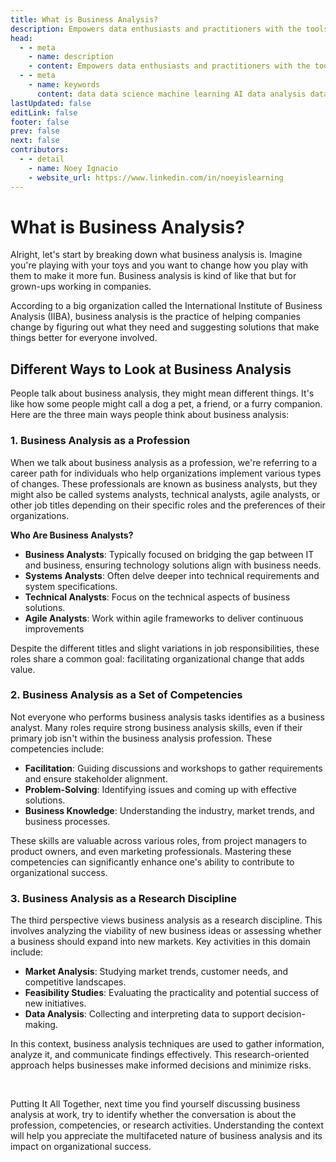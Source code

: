 ```yaml
---
title: What is Business Analysis?
description: Empowers data enthusiasts and practitioners with the tools and knowledge to unlock the potential of data.
head:
  - - meta
    - name: description
    - content: Empowers data enthusiasts and practitioners with the tools and knowledge to unlock the potential of data.
  - - meta
    - name: keywords
      content: data data science machine learning AI data analysis data-driven data enthusiasts data practitioners
lastUpdated: false
editLink: false
footer: false
prev: false
next: false
contributors:
  - - detail
    - name: Noey Ignacio
    - website_url: https://www.linkedin.com/in/noeyislearning
---
```


# What is Business Analysis?

Alright, let's start by breaking down what business analysis is. Imagine you're playing with your toys and you want to change how you play with them to make it more fun. Business analysis is kind of like that but for grown-ups working in companies.

According to a big organization called the International Institute of Business Analysis (IIBA), business analysis is the practice of helping companies change by figuring out what they need and suggesting solutions that make things better for everyone involved.

## Different Ways to Look at Business Analysis

People talk about business analysis, they might mean different things. It's like how some people might call a dog a pet, a friend, or a furry companion. Here are the three main ways people think about business analysis:

### 1. Business Analysis as a Profession

When we talk about business analysis as a profession, we're referring to a career path for individuals who help organizations implement various types of changes. These professionals are known as business analysts, but they might also be called systems analysts, technical analysts, agile analysts, or other job titles depending on their specific roles and the preferences of their organizations.

**Who Are Business Analysts?**

- **Business Analysts**: Typically focused on bridging the gap between IT and business, ensuring technology solutions align with business needs.
- **Systems Analysts**: Often delve deeper into technical requirements and system specifications.
- **Technical Analysts**: Focus on the technical aspects of business solutions.
- **Agile Analysts**: Work within agile frameworks to deliver continuous improvements

Despite the different titles and slight variations in job responsibilities, these roles share a common goal: facilitating organizational change that adds value.

### 2. Business Analysis as a Set of Competencies

Not everyone who performs business analysis tasks identifies as a business analyst. Many roles require strong business analysis skills, even if their primary job isn't within the business analysis profession. These competencies include:

- **Facilitation**: Guiding discussions and workshops to gather requirements and ensure stakeholder alignment.
- **Problem-Solving**: Identifying issues and coming up with effective solutions.
- **Business Knowledge**: Understanding the industry, market trends, and business processes.

These skills are valuable across various roles, from project managers to product owners, and even marketing professionals. Mastering these competencies can significantly enhance one's ability to contribute to organizational success.

### 3. Business Analysis as a Research Discipline

The third perspective views business analysis as a research discipline. This involves analyzing the viability of new business ideas or assessing whether a business should expand into new markets. Key activities in this domain include:

- **Market Analysis**: Studying market trends, customer needs, and competitive landscapes.
- **Feasibility Studies**: Evaluating the practicality and potential success of new initiatives.
- **Data Analysis**: Collecting and interpreting data to support decision-making.

In this context, business analysis techniques are used to gather information, analyze it, and communicate findings effectively. This research-oriented approach helps businesses make informed decisions and minimize risks.

<br />

Putting It All Together, next time you find yourself discussing business analysis at work, try to identify whether the conversation is about the profession, competencies, or research activities. Understanding the context will help you appreciate the multifaceted nature of business analysis and its impact on organizational success.
